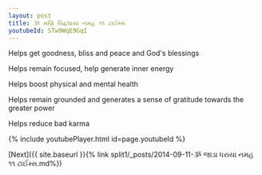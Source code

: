 ```yaml
---
layout: post
title: ૐ મણિ વિદ્વધાયા નમહ ૧૧ ટાઈમ્સ
youtubeId: STw9WqE9GqI
---
```

 
 
Helps get goodness, bliss and peace and God's blessings
 
Helps remain focused, help generate inner energy 
 
Helps boost physical and mental health 
 
Helps remain grounded and generates a sense of gratitude towards the greater power 
 
Helps reduce bad karma
 
 
 
 


{% include youtubePlayer.html id=page.youtubeId %}
 
[Next]({{ site.baseurl }}{% link  split1/_posts/2014-09-11-ૐ જાડા ધરાયા નમહ ૧૧ ટાઈમ્સ.md%})
 
